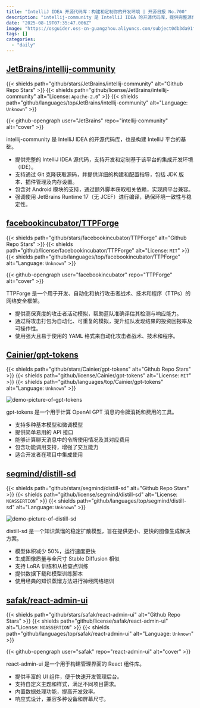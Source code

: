 ```yaml
---
title: "IntelliJ IDEA 开源代码库：构建和定制你的开发环境 | 开源日报 No.700"
description: "intellij-community 是 IntelliJ IDEA 的开源代码库，提供完整源代码，支持开发和定制基于 IntelliJ 平台的集成开发环境 (IDE)。项目支持通过 Git 克隆，提供详细的构建和配置指导，支持 Android 模块，强调使用 JetBrains Runtime 17 进行编译，确保环境一致性与稳定性。"
date: "2025-08-19T07:35:47.006Z"
image: "https://osguider.oss-cn-guangzhou.aliyuncs.com/subject0db3da91fc9e6229cc15fbbdbd1d9cdf.png"
tags: []
categories:
  - "daily"
---
```


## [JetBrains/intellij-community](https://github.com/JetBrains/intellij-community)

{{< shields path="github/stars/JetBrains/intellij-community" alt="Github Repo Stars" >}} {{< shields path="github/license/JetBrains/intellij-community" alt="License: `Apache-2.0`" >}} {{< shields path="github/languages/top/JetBrains/intellij-community" alt="Language: `Unknown`" >}}

{{< github-opengraph user="JetBrains" repo="intellij-community" alt="cover" >}}

intellij-community 是 IntelliJ IDEA 的开源代码库，也是构建 IntelliJ 平台的基础。

- 提供完整的 IntelliJ IDEA 源代码，支持开发和定制基于该平台的集成开发环境（IDE）。
- 支持通过 Git 克隆获取源码，并提供详细的构建和配置指导，包括 JDK 版本、插件管理及内存设置。
- 包含对 Android 模块的支持，通过额外脚本获取相关依赖，实现跨平台兼容。
- 强调使用 JetBrains Runtime 17（无 JCEF）进行编译，确保环境一致性与稳定性。
  
## [facebookincubator/TTPForge](https://github.com/facebookincubator/TTPForge)

{{< shields path="github/stars/facebookincubator/TTPForge" alt="Github Repo Stars" >}} {{< shields path="github/license/facebookincubator/TTPForge" alt="License: `MIT`" >}} {{< shields path="github/languages/top/facebookincubator/TTPForge" alt="Language: `Unknown`" >}}

{{< github-opengraph user="facebookincubator" repo="TTPForge" alt="cover" >}}

TTPForge 是一个用于开发、自动化和执行攻击者战术、技术和程序（TTPs）的网络安全框架。

- 提供高保真度的攻击者活动模拟，帮助蓝队准确评估其检测与响应能力。
- 通过将攻击打包为自动化、可重复的模拟，提升红队发现结果的投资回报率及可操作性。
- 使用强大且易于使用的 YAML 格式来自动化攻击者战术、技术和程序。
  
## [Cainier/gpt-tokens](https://github.com/Cainier/gpt-tokens)

{{< shields path="github/stars/Cainier/gpt-tokens" alt="Github Repo Stars" >}} {{< shields path="github/license/Cainier/gpt-tokens" alt="License: `MIT`" >}} {{< shields path="github/languages/top/Cainier/gpt-tokens" alt="Language: `Unknown`" >}}

![demo-picture-of-gpt-tokens](https://static.osguider.com/subject/github/Cainier/gpt-tokens/eb9735c114f5f6b19fd98949818b9667.png)

gpt-tokens 是一个用于计算 OpenAI GPT 消息的令牌消耗和费用的工具。

- 支持多种基本模型和微调模型
- 提供简单易用的 API 接口
- 能够计算聊天消息中的令牌使用情况及其对应费用
- 包含功能调用支持，增强了交互能力
- 适合开发者在项目中集成使用
  
## [segmind/distill-sd](https://github.com/segmind/distill-sd)

{{< shields path="github/stars/segmind/distill-sd" alt="Github Repo Stars" >}} {{< shields path="github/license/segmind/distill-sd" alt="License: `NOASSERTION`" >}} {{< shields path="github/languages/top/segmind/distill-sd" alt="Language: `Unknown`" >}}

![demo-picture-of-distill-sd](https://static.osguider.com/subject/github/segmind/distill-sd/c0b5d2059bb5c3033a045e018c104110.png)

distill-sd 是一个知识蒸馏的稳定扩散模型，旨在提供更小、更快的图像生成解决方案。

- 模型体积减少 50%，运行速度更快
- 生成图像质量与全尺寸 Stable Diffusion 相似
- 支持 LoRA 训练和从检查点训练
- 提供数据下载和模型训练脚本
- 使用经典的知识蒸馏方法进行神经网络培训
  
## [safak/react-admin-ui](https://github.com/safak/react-admin-ui)

{{< shields path="github/stars/safak/react-admin-ui" alt="Github Repo Stars" >}} {{< shields path="github/license/safak/react-admin-ui" alt="License: `NOASSERTION`" >}} {{< shields path="github/languages/top/safak/react-admin-ui" alt="Language: `Unknown`" >}}

{{< github-opengraph user="safak" repo="react-admin-ui" alt="cover" >}}

react-admin-ui 是一个用于构建管理界面的 React 组件库。

- 提供丰富的 UI 组件，便于快速开发管理后台。
- 支持自定义主题和样式，满足不同项目需求。
- 内置数据处理功能，提高开发效率。
- 响应式设计，兼容多种设备和屏幕尺寸。
  
